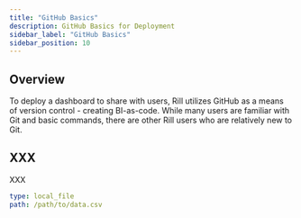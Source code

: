 ```yaml
---
title: "GitHub Basics"
description: GitHub Basics for Deployment
sidebar_label: "GitHub Basics"
sidebar_position: 10
---
```


## Overview

To deploy a dashboard to share with users, Rill utilizes GitHub as a means of version control - creating BI-as-code. While many users are familiar with Git and basic commands, there are other Rill users who are relatively new to Git. 

## XXX

XXX

```yaml
type: local_file
path: /path/to/data.csv
```
